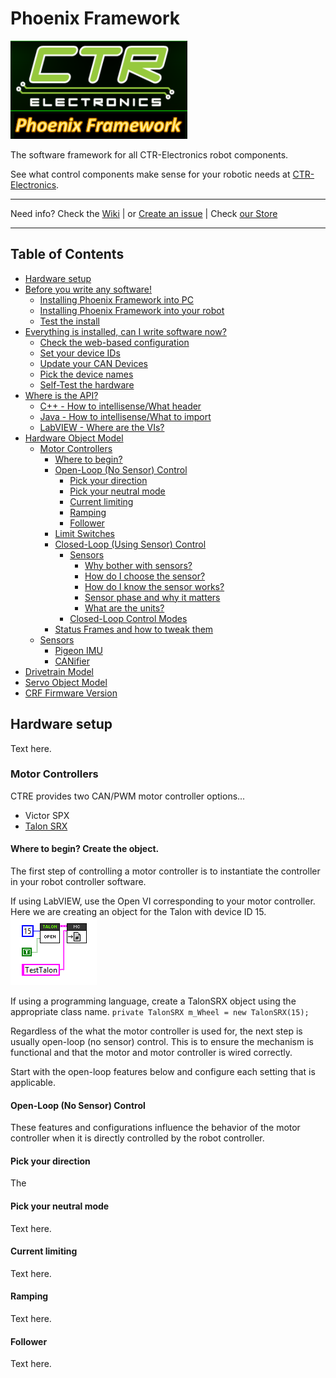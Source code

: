 # Phoenix Framework

![Title](images/title.png)

The software framework for all CTR-Electronics robot components.

See what control components make sense for your robotic needs at [CTR-Electronics](https://www.ctr-electroniocs.com).

---

Need info? Check the [Wiki](https://github.com/CrossTheRoadElec/Phoenix-Documentation/blob/master/README.md) | or [Create an issue](https://github.com/CrossTheRoadElec/Phoenix-Documentation/blob/master/README.md) | Check [our Store](https://ctr-electronics.com)

---
## Table of Contents

- [Hardware setup](https://github.com/CrossTheRoadElec/Phoenix-Documentation#what-hardware-is-supported)
- [Before you write any software!](https://github.com/CrossTheRoadElec/Phoenix-Documentation#todo)
  - [Installing Phoenix Framework into PC](https://github.com/CrossTheRoadElec/Phoenix-Documentation#todo)
  - [Installing Phoenix Framework into your robot](https://github.com/CrossTheRoadElec/Phoenix-Documentation#todo)
  - [Test the install](https://github.com/CrossTheRoadElec/Phoenix-Documentation#todo)
- [Everything is installed, can I write software now?](https://github.com/CrossTheRoadElec/Phoenix-Documentation#todo)
  - [Check the web-based configuration](https://github.com/CrossTheRoadElec/Phoenix-Documentation#todo)
  - [Set your device IDs](https://github.com/CrossTheRoadElec/Phoenix-Documentation#todo)
  - [Update your CAN Devices](https://github.com/CrossTheRoadElec/Phoenix-Documentation#todo)
  - [Pick the device names](https://github.com/CrossTheRoadElec/Phoenix-Documentation#todo)
  - [Self-Test the hardware](https://github.com/CrossTheRoadElec/Phoenix-Documentation#todo)
- [Where is the API?](https://github.com/CrossTheRoadElec/Phoenix-Documentation#motor-controllers)
  - [C++ - How to intellisense/What header ](https://github.com/CrossTheRoadElec/Phoenix-Documentation#motor-controllers)
  - [Java - How to intellisense/What to import ](https://github.com/CrossTheRoadElec/Phoenix-Documentation#motor-controllers)
  - [LabVIEW - Where are the VIs? ](https://github.com/CrossTheRoadElec/Phoenix-Documentation#motor-controllers)
- [Hardware Object Model](https://github.com/CrossTheRoadElec/Phoenix-Documentation#todo)
  - [Motor Controllers](https://github.com/CrossTheRoadElec/Phoenix-Documentation#motor-controllers)
    - [Where to begin?](https://github.com/CrossTheRoadElec/Phoenix-Documentation#todo)
    - [Open-Loop (No Sensor) Control](https://github.com/CrossTheRoadElec/Phoenix-Documentation#todo)
      - [Pick your direction](https://github.com/CrossTheRoadElec/Phoenix-Documentation#pick-your-neutral-mode)
      - [Pick your neutral mode](https://github.com/CrossTheRoadElec/Phoenix-Documentation#todo)
      - [Current limiting](https://github.com/CrossTheRoadElec/Phoenix-Documentation#todo)
      - [Ramping](https://github.com/CrossTheRoadElec/Phoenix-Documentation#Ramping)
      - [Follower](https://github.com/CrossTheRoadElec/Phoenix-Documentation#Follower)
    - [Limit Switches](https://github.com/CrossTheRoadElec/Phoenix-Documentation#todo)
    - [Closed-Loop (Using Sensor) Control](https://github.com/CrossTheRoadElec/Phoenix-Documentation#todo)
      - [Sensors](https://github.com/CrossTheRoadElec/Phoenix-Documentation#todo)
        - [Why bother with sensors?](https://github.com/CrossTheRoadElec/Phoenix-Documentation#todo)
        - [How do I choose the sensor?](https://github.com/CrossTheRoadElec/Phoenix-Documentation#todo)
        - [How do I know the sensor works?](https://github.com/CrossTheRoadElec/Phoenix-Documentation#todo)
        - [Sensor phase and why it matters](https://github.com/CrossTheRoadElec/Phoenix-Documentation#todo)
        - [What are the units?](https://github.com/CrossTheRoadElec/Phoenix-Documentation#todo)
      - [Closed-Loop Control Modes](https://github.com/CrossTheRoadElec/Phoenix-Documentation#todo)
    - [Status Frames and how to tweak them](https://github.com/CrossTheRoadElec/Phoenix-Documentation#todo)
  - [Sensors](https://github.com/CrossTheRoadElec/Phoenix-Documentation#todo)
    - [Pigeon IMU](https://github.com/CrossTheRoadElec/Phoenix-Documentation#todo)
    - [CANifier](https://github.com/CrossTheRoadElec/Phoenix-Documentation#todo)
- [Drivetrain Model](https://github.com/CrossTheRoadElec/Phoenix-Documentation#todo)
- [Servo Object Model](https://github.com/CrossTheRoadElec/Phoenix-Documentation#todo)
- [CRF Firmware Version](https://github.com/CrossTheRoadElec/Phoenix-Documentation#todo)

## Hardware setup
Text here.

### Motor Controllers
 CTRE provides two CAN/PWM motor controller options...
- Victor SPX
- [Talon SRX](http://www.ctr-electronics.com/talon-srx.html)

#### Where to begin? Create the object.
The first step of controlling a motor controller is to instantiate the controller in your robot controller software.

If using LabVIEW, use the Open VI corresponding to your motor controller.  Here we are creating an object for the Talon with device ID 15.
![](images/lVOpenTalon.png)

If using a programming language, create a TalonSRX object using the appropriate class name.
` private TalonSRX m_Wheel = new TalonSRX(15); `

Regardless of the what the motor controller is used for, the next step is usually open-loop (no sensor) control.  This is to ensure the mechanism is functional and that the motor and motor controller is wired correctly.

Start with the open-loop features below and configure each setting that is applicable.
#### Open-Loop (No Sensor) Control
These features and configurations influence the behavior of the motor controller when it is directly controlled by the robot controller.
#### Pick your direction
The
#### Pick your neutral mode
Text here.
#### Current limiting
Text here.
#### Ramping
Text here.
#### Follower
Text here.
